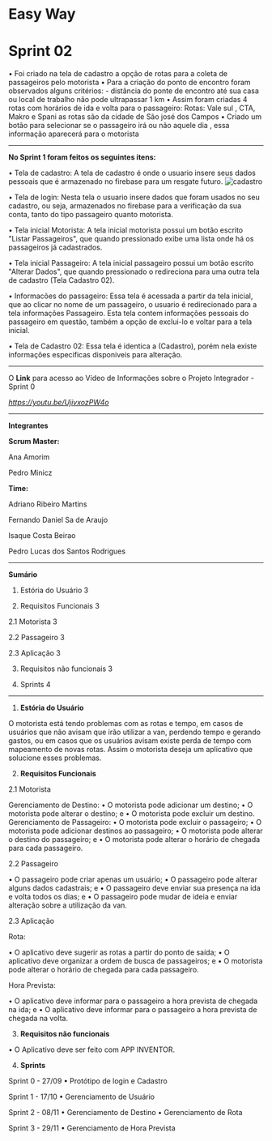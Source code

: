 # Easy Way



# Sprint 02

• Foi criado na tela de cadastro a opção de rotas para a coleta de passageiros pelo motorista
• Para a  criação do ponto de encontro foram observados alguns critérios: - distância do ponte de encontro até sua casa ou local de trabalho não pode ultrapassar 1 km 
• Assim foram criadas 4 rotas com horários de ida e volta para o passageiro: Rotas: Vale sul , CTA, Makro e Spani as rotas são da cidade de São josé dos Campos 
• Criado um botão para selecionar se o passageiro irá ou não aquele dia , essa informação aparecerá para o motorista
 
__________________________________________________________________________________________________________________________


**No Sprint 1  foram feitos os seguintes itens:**


•   Tela de cadastro:
A tela de cadastro é onde o usuario insere seus dados pessoais que é armazenado no firebase para um resgate futuro.
![cadastro](https://gitlab.com/adrianormFatec/easyway2/-/blob/master/WhatsApp_Image_2020-10-18_at_17.02.01.jpeg)

•   Tela de login:
Nesta tela o usuario insere dados que foram usados no seu cadastro, ou seja, armazenados no firebase para a verificação da sua conta, 
tanto do tipo passageiro quanto motorista.

•   Tela inicial Motorista:
A tela inicial motorista possui um botão escrito "Listar Passageiros", que quando pressionado exibe uma lista onde há os passageiros já cadastrados.

•   Tela inicial Passageiro:
A tela inicial passageiro possui um botão escrito "Alterar Dados", que quando pressionado o redireciona para uma 
outra tela de cadastro (Tela Cadastro 02).

•   Informacões do passageiro:
Essa tela é acessada a partir da tela inicial, que ao clicar no nome de um passageiro, o usuario é redirecionado para a tela informações Passageiro.
Esta tela contem informações pessoais do passageiro em questão, também a opção de exclui-lo e voltar para a tela inicial.

•   Tela de Cadastro 02:
Essa tela é identica a (Cadastro), porém nela existe informações especificas disponiveis para alteração.



__________________________________________________________________________________________________________________________________________________







O **Link** para acesso ao Vídeo de Informações sobre o Projeto Integrador - Sprint 0

_https://youtu.be/UjivxozPW4o_




____________________________________________________________________________


**Integrantes**

**Scrum Master:**


Ana Amorim

Pedro Minicz


**Time:**

Adriano Ribeiro Martins

Fernando Daniel Sa de Araujo

Isaque Costa Beirao

Pedro Lucas dos Santos Rodrigues

__________________________________________________________________________________________________________________________________________________

**Sumário**

1.	Estória do Usuário  3

2.	Requisitos Funcionais	3

2.1 Motorista	3

2.2 Passageiro	3

2.3 Aplicação	3

3.	Requisitos não funcionais	3

4.	Sprints	4

__________________________________________________________________________________________________________________________________________________
1.  **Estória do Usuário**

O motorista está tendo problemas com as rotas e tempo, em casos de usuários que não avisam que irão utilizar a van, perdendo tempo e gerando gastos, ou em casos que os usuários avisam existe perda de tempo com mapeamento de novas rotas. Assim o motorista deseja um aplicativo que solucione esses problemas.

2.  **Requisitos Funcionais**

2.1 Motorista

Gerenciamento de Destino:
•	O motorista pode adicionar um destino;
•	O motorista pode alterar o destino; e
•	O motorista pode excluir um destino.
Gerenciamento de Passageiro:
•	O motorista pode excluir o passageiro;
•	O motorista pode adicionar destinos ao passageiro;
•	O motorista pode alterar o destino do passageiro; e
•	O motorista pode alterar o horário de chegada para cada passageiro.

2.2 Passageiro

•	O passageiro pode criar apenas um usuário;
•	O passageiro pode alterar alguns dados cadastrais; e
•	O passageiro deve enviar sua presença na ida e volta todos os dias; e
•	O passageiro pode mudar de ideia e enviar alteração sobre a utilização da van.

2.3 Aplicação

Rota:

•	O aplicativo deve sugerir as rotas a partir do ponto de saída;
•	O aplicativo deve organizar a ordem de busca de passageiros; e
•	O motorista pode alterar o horário de chegada para cada passageiro.

Hora Prevista:

•	O aplicativo deve informar para o passageiro a hora prevista de chegada na ida; e
•	O aplicativo deve informar para o passageiro a hora prevista de chegada na volta.

3.	**Requisitos não funcionais**

•	O Aplicativo deve ser feito com APP INVENTOR.


4.	**Sprints**

Sprint 0 - 27/09
•	Protótipo de login e Cadastro

Sprint 1 - 17/10
•	Gerenciamento de Usuário

Sprint 2 - 08/11
•	Gerenciamento de Destino 
•	Gerenciamento de Rota 

Sprint 3 - 29/11
•	Gerenciamento de Hora Prevista


